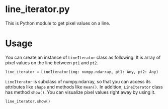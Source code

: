 # line_iterator.py
This is Python module to get pixel values on a line.

# Usage
You can create an instance of `LineIterator` class as following.
It is array of pixel values on the line between `pt1` and `pt2`. 
```py
line_iterator = LineIterator(img: numpy.ndarray, pt1: Any, pt2: Any)
```

`LineIterator` is subclass of numpy.ndarray, so that you can access its attributes like `shape` and methods like `mean()`.
In addition, `LineIterator` class has method `show()`.
You can visualize pixel values right away by using it.
```py
line_iterator.show()
```
